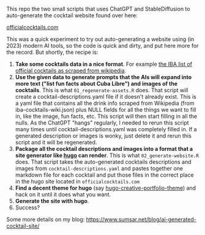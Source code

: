 This repo the two small scripts that uses ChatGPT and StableDiffusion to auto-generate the
cocktail website found over here:

[officialcocktails.com](https://cozy-chebakia-f26ec7.netlify.app/)

This was a quick experiment to try out auto-generating a website using (in 2023) modern AI tools, so the code is quick and dirty, and put here more for the record. But shortly, the recipe is:

1. **Take some cocktails data in a nice format**. For example [the IBA list of official cocktails as scraped from wikipedia](https://github.com/rasmusab/iba-cocktails).
2. **Use the given data to generate prompts that the AIs will expand into more text ("list fun facts about Cuba Libre") and images of the cocktails**. This is what `01_regenerate-assets.R` does. That script will create a cocktail-descriptions.yaml file if it doesn't already exist. This is a yaml file that contains all the drink info scraped from Wikipedia (from iba-cocktails-wiki.json) plus NULL fields for all the things we want to fill in, like the image, fun facts, etc. This script will then start filling in all the nulls. As the ChatGPT "hangs" regularly, I needed to rerun this script many times until cocktail-descriptions.yaml was completely filled in. If a generated description or images is wonky, just delete it and rerun this script and it will be regenerated.
3. **Package all the cocktail descriptions and images into a format that a site generator like [hugo](https://gohugo.io/) can render**. This is what `02_generate-website.R` does. That script takes the auto-generated cocktails descriptions and images from  `cocktail-descriptions.yaml` and pastes together one markdown file for each cocktail and put those files in the correct place in the hugo site located in `officialcocktails.com`
4. **Find a decent theme for hugo** (say [hugo-creative-portfolio-theme](https://github.com/kishaningithub/hugo-creative-portfolio-theme)) and hack on it until it does what you want.
5. **Generate the site with hugo**.
6. Success?

Some more details on my blog: https://www.sumsar.net/blog/ai-generated-cocktail-site/
